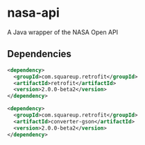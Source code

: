 nasa-api
========

A Java wrapper of the NASA Open API

Dependencies
------------
```xml
<dependency>
  <groupId>com.squareup.retrofit</groupId>
  <artifactId>retrofit</artifactId>
  <version>2.0.0-beta2</version>
</dependency>
```
```xml
<dependency>
  <groupId>com.squareup.retrofit</groupId>
  <artifactId>converter-gson</artifactId>
  <version>2.0.0-beta2</version>
</dependency>
```